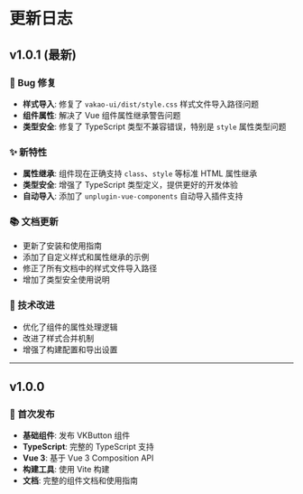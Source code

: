 # 更新日志

## v1.0.1 (最新)

### 🐛 Bug 修复

- **样式导入**: 修复了 `vakao-ui/dist/style.css` 样式文件导入路径问题
- **组件属性**: 解决了 Vue 组件属性继承警告问题
- **类型安全**: 修复了 TypeScript 类型不兼容错误，特别是 `style` 属性类型问题

### ✨ 新特性

- **属性继承**: 组件现在正确支持 `class`、`style` 等标准 HTML 属性继承
- **类型安全**: 增强了 TypeScript 类型定义，提供更好的开发体验
- **自动导入**: 添加了 `unplugin-vue-components` 自动导入插件支持

### 📚 文档更新

- 更新了安装和使用指南
- 添加了自定义样式和属性继承的示例
- 修正了所有文档中的样式文件导入路径
- 增加了类型安全使用说明

### 🔧 技术改进

- 优化了组件的属性处理逻辑
- 改进了样式合并机制
- 增强了构建配置和导出设置

---

## v1.0.0

### 🎉 首次发布

- **基础组件**: 发布 VKButton 组件
- **TypeScript**: 完整的 TypeScript 支持
- **Vue 3**: 基于 Vue 3 Composition API
- **构建工具**: 使用 Vite 构建
- **文档**: 完整的组件文档和使用指南
